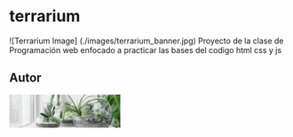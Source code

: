 # terrarium

![Terrarium Image] (./images/terrarium_banner.jpg)
Proyecto de la clase de Programación web enfocado a practicar las bases del codigo html css y js 

## Autor
<img 
    src="https://github.com/NAVI9623/terrarium/blob/main/images/terrarium_banner.jpg" 
    alt="Ivan " 
    width="200"/>